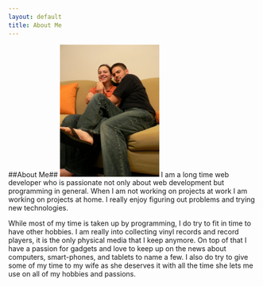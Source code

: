 ```yaml
---
layout: default
title: About Me
---
```

##About Me##
<img src="/img/avatar_2.jpg" alt="Daniel Baldwin" width="200" id="avatar" />
I am a long time web developer who is passionate not only about web development but programming in general. When I am not working on projects at work I am working on projects at home. I really enjoy figuring out problems and trying new technologies.

While most of my time is taken up by programming, I do try to fit in time to have other hobbies. I am really into collecting vinyl records and record players, it is the only physical media that I keep anymore. On top of that I have a passion for gadgets and love to keep up on the news about computers, smart-phones, and tablets to name a few. I also do try to give some of my time to my wife as she deserves it with all the time she lets me use on all of my hobbies and passions.